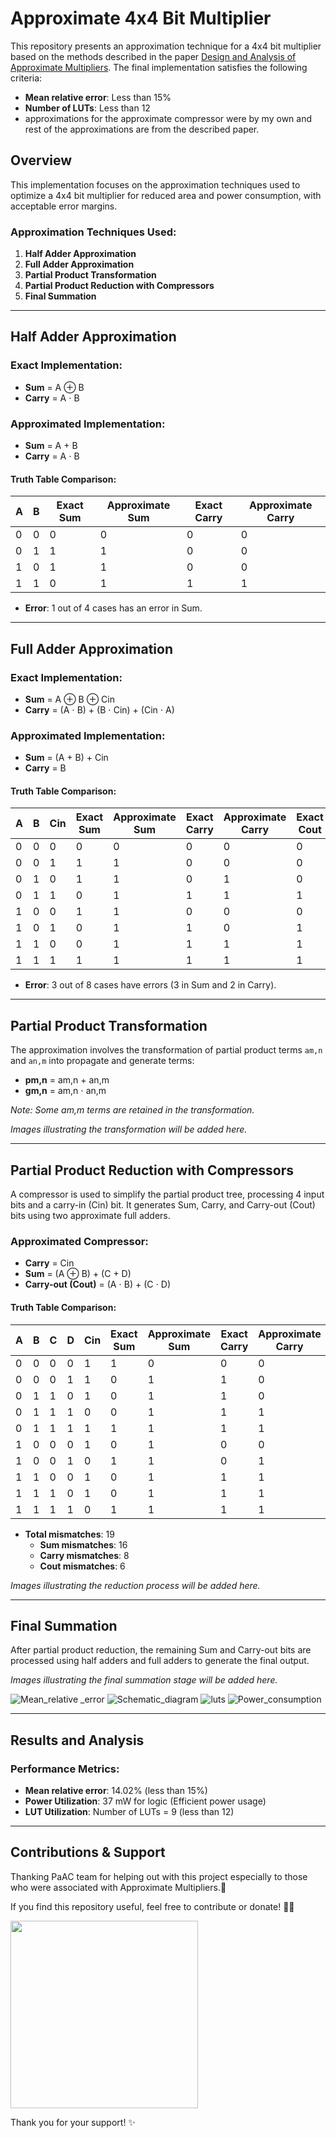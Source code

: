 # Approximate 4x4 Bit Multiplier

This repository presents an approximation technique for a 4x4 bit multiplier based on the methods described in the paper [Design and Analysis of Approximate Multipliers](https://www.researchgate.net/publication/368293010). The final implementation satisfies the following criteria:

- **Mean relative error**: Less than 15%
- **Number of LUTs**: Less than 12
- approximations for the approximate compressor were by my own and rest of the approximations are from the described paper.

## Overview

This implementation focuses on the approximation techniques used to optimize a 4x4 bit multiplier for reduced area and power consumption, with acceptable error margins.

### Approximation Techniques Used:
1. **Half Adder Approximation**
2. **Full Adder Approximation**
3. **Partial Product Transformation**
4. **Partial Product Reduction with Compressors**
5. **Final Summation**

---

## Half Adder Approximation

### Exact Implementation:
- **Sum** = A ⊕ B
- **Carry** = A ⋅ B

### Approximated Implementation:
- **Sum** = A + B
- **Carry** = A ⋅ B

#### Truth Table Comparison:

| A | B | **Exact Sum** | **Approximate Sum** | **Exact Carry** | **Approximate Carry** |
|---|---|---------------|---------------------|-----------------|-----------------------|
| 0 | 0 | 0             | 0                   | 0               | 0                     |
| 0 | 1 | 1             | 1                   | 0               | 0                     |
| 1 | 0 | 1             | 1                   | 0               | 0                     |
| 1 | 1 | 0             | 1                   | 1               | 1                     |

- **Error**: 1 out of 4 cases has an error in Sum.

---

## Full Adder Approximation

### Exact Implementation:
- **Sum** = A ⊕ B ⊕ Cin
- **Carry** = (A ⋅ B) + (B ⋅ Cin) + (Cin ⋅ A)

### Approximated Implementation:
- **Sum** = (A + B) + Cin
- **Carry** = B

#### Truth Table Comparison:

| A | B | Cin | **Exact Sum** | **Approximate Sum** | **Exact Carry** | **Approximate Carry** | **Exact Cout** | **Approximate Cout** |
|---|---|-----|---------------|---------------------|-----------------|-----------------------|----------------|----------------------|
| 0 | 0 | 0   | 0             | 0                   | 0               | 0                     | 0              | 0                    |
| 0 | 0 | 1   | 1             | 1                   | 0               | 0                     | 0              | 0                    |
| 0 | 1 | 0   | 1             | 1                   | 0               | 1                     | 0              | 1                    |
| 0 | 1 | 1   | 0             | 1                   | 1               | 1                     | 1              | 1                    |
| 1 | 0 | 0   | 1             | 1                   | 0               | 0                     | 0              | 0                    |
| 1 | 0 | 1   | 0             | 1                   | 1               | 0                     | 1              | 0                    |
| 1 | 1 | 0   | 0             | 1                   | 1               | 1                     | 1              | 1                    |
| 1 | 1 | 1   | 1             | 1                   | 1               | 1                     | 1              | 1                    |

- **Error**: 3 out of 8 cases have errors (3 in Sum and 2 in Carry).

---

## Partial Product Transformation

The approximation involves the transformation of partial product terms `am,n` and `an,m` into propagate and generate terms:

- **pm,n** = am,n + an,m
- **gm,n** = am,n ⋅ an,m

*Note: Some am,m terms are retained in the transformation.*

*Images illustrating the transformation will be added here.*

---

## Partial Product Reduction with Compressors

A compressor is used to simplify the partial product tree, processing 4 input bits and a carry-in (Cin) bit. It generates Sum, Carry, and Carry-out (Cout) bits using two approximate full adders.

### Approximated Compressor:

- **Carry** = Cin
- **Sum** = (A ⊕ B) + (C + D)
- **Carry-out (Cout)** = (A ⋅ B) + (C ⋅ D)

#### Truth Table Comparison:

| A | B | C | D | Cin | **Exact Sum** | **Approximate Sum** | **Exact Carry** | **Approximate Carry** | **Exact Cout** | **Approximate Cout** |
|---|---|---|---|-----|---------------|---------------------|-----------------|-----------------------|----------------|----------------------|
| 0 | 0 | 0 | 0 | 1   | 1             | 0                   | 0               | 0                     | 0              | 0                    |
| 0 | 0 | 0 | 1 | 1   | 0             | 1                   | 1               | 0                     | 1              | 1                    |
| 0 | 1 | 1 | 0 | 1   | 0             | 1                   | 1               | 0                     | 1              | 1                    |
| 0 | 1 | 1 | 1 | 0   | 0             | 1                   | 1               | 1                     | 1              | 1                    |
| 0 | 1 | 1 | 1 | 1   | 1             | 1                   | 1               | 1                     | 1              | 1                    |
| 1 | 0 | 0 | 0 | 1   | 0             | 1                   | 0               | 0                     | 1              | 0                    |
| 1 | 0 | 0 | 1 | 0   | 1             | 1                   | 0               | 1                     | 1              | 0                    |
| 1 | 1 | 0 | 0 | 1   | 0             | 1                   | 1               | 1                     | 0              | 1                    |
| 1 | 1 | 1 | 0 | 1   | 0             | 1                   | 1               | 1                     | 1              | 1                    |
| 1 | 1 | 1 | 1 | 0   | 1             | 1                   | 1               | 1                     | 1              | 1                    |

- **Total mismatches**: 19
  - **Sum mismatches**: 16
  - **Carry mismatches**: 8
  - **Cout mismatches**: 6

*Images illustrating the reduction process will be added here.*

---

## Final Summation

After partial product reduction, the remaining Sum and Carry-out bits are processed using half adders and full adders to generate the final output.

*Images illustrating the final summation stage will be added here.*


![Mean_relative _error](https://github.com/user-attachments/assets/cdea8e6b-9fe6-4362-91a4-9fccf34c19b3)
![Schematic_diagram](https://github.com/user-attachments/assets/cde7409c-9cc6-46fa-886c-49f60e34cb01)
![luts](https://github.com/user-attachments/assets/f6f06d7e-625c-45c7-b249-edad87b7663a)
![Power_consumption](https://github.com/user-attachments/assets/b6fc21f1-ae2c-4a14-a36b-2e541c838938)

---

## Results and Analysis

### Performance Metrics:

- **Mean relative error**: 14.02% (less than 15%)
- **Power Utilization**: 37 mW for logic (Efficient power usage)
- **LUT Utilization**: Number of LUTs = 9 (less than 12)

---

## Contributions & Support
Thanking PaAC team for helping out with this project especially to those who were associated with Approximate Multipliers.🙏

If you find this repository useful, feel free to contribute or donate! 🙏🙏

<img src="https://github.com/user-attachments/assets/5d331d78-8ce1-49d8-91f8-19933a8098d2" width="300" height="300" />

Thank you for your support! ✨
